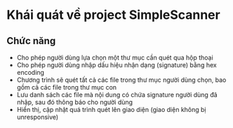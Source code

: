# Khái quát về project SimpleScanner



## Chức năng
- Cho phép người dùng lựa chọn một thư mục cần quét qua hộp thoại
- Cho phép người dùng nhập dấu hiệu nhận dạng (signature) bằng hex encoding
- Chương trình sẽ quét tất cả các file trong thư mục người dùng chọn, bao gồm cả các file trong thư mục con
- Lưu danh sách các file mà nội dung có chứa signature người dùng đã nhập, sau đó thông báo cho người dùng
- Hiển thị, cập nhật quá trình quét lên giao diện (giao diện không bị unresponsive)

